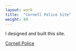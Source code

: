 ```yaml
---
layout: work
title:  "Cornell Police Site"
weight: 80
---
```


I designed and built this site. 

[Cornell Police](https://www.cupolice.cornell.edu)

